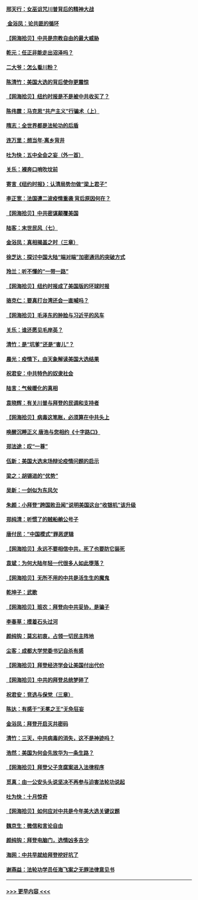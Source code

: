 #### [邢天行：女巫诅咒川普背后的精神大战](../pages/nsc993/n12517257.md?t=11020501) 
#### [ 金浴凤：论共匪的循环](../pages/nsc993/n12517133.md?t=11020501) 
#### [【网海拾贝】中共是宗教自由的最大威胁](../pages/nsc993/n12516879.md?t=11020501) 
#### [乾元：任正非能走出沼泽吗？](../pages/nsc993/n12515831.md?t=11020501) 
#### [二大爷：怎么看川粉？](../pages/nsc993/n12515820.md?t=11020501) 
#### [陈清竹：美国大选的背后使你更震惊](../pages/nsc993/n12515589.md?t=11020501) 
#### [【网海拾贝】纽约时报是不是被中共收买了？](../pages/nsc993/n12515122.md?t=11020501) 
#### [陈伟霆：马克思“共产主义”行骗术（上）](../pages/nsc993/n12510217.md?t=11020501) 
#### [隋志：全世界都是法轮功的后盾](../pages/nsc993/n12510636.md?t=11020501) 
#### [连万里：想当年‧离乡背井](../pages/nsc993/n12510623.md?t=11020501) 
#### [吐为快：五中全会之妄（外一首）](../pages/nsc993/n12510470.md?t=11020501) 
#### [关乐：裸奔口哨吹坟前](../pages/nsc993/n12510403.md?t=11020501) 
#### [寄言《纽约时报》：认清局势勿做“梁上君子”](../pages/nsc993/n12510042.md?t=11020501) 
#### [李正宽：法国遭二波疫情重袭 背后原因何在？](../pages/nsc993/n12509971.md?t=11020501) 
#### [【网海拾贝】中共密谋颠覆美国](../pages/nsc993/n12509816.md?t=11020501) 
#### [陆客：末世民风（七）](../pages/nsc993/n12507822.md?t=11020501) 
#### [金浴凤：真相揭盖之时（三章）](../pages/nsc993/n12507804.md?t=11020501) 
#### [徐芝达：探讨中国大陆“端对端”加密通讯的突破方式](../pages/nsc993/n12507682.md?t=11020501) 
#### [玲兰：听不懂的“一带一路”](../pages/nsc993/n12507669.md?t=11020501) 
#### [【网海拾贝】纽约时报成了美国版的环球时报](../pages/nsc993/n12507053.md?t=11020501) 
#### [骆克仁：要真打台湾还会一直喊吗？](../pages/nsc993/n12506843.md?t=11020501) 
#### [【网海拾贝】毛泽东的肿脸与习近平的风车](../pages/nsc993/n12504537.md?t=11020501) 
#### [关乐：谁还愿见毛岸英？](../pages/nsc993/n12503866.md?t=11020501) 
#### [清竹：是“坑爹”还是“害儿”？](../pages/nsc993/n12503034.md?t=11020501) 
#### [晨光：疫情下，由天象解读美国大选结果](../pages/nsc993/n12502536.md?t=11020501) 
#### [祝君安：中共特色的奴隶社会](../pages/nsc993/n12501529.md?t=11020501) 
#### [陆言：气候暖化的真相](../pages/nsc993/n12501183.md?t=11020501) 
#### [袁晓辉：有关川普与拜登的民调和支持者](../pages/nsc993/n12500433.md?t=11020501) 
#### [【网海拾贝】病毒这笔账，必须算在中共头上](../pages/nsc993/n12500320.md?t=11020501) 
#### [唤醒沉睡正义 唐浩与您相约《十字路口》](../pages/nsc993/n12497980.md?t=11020501) 
#### [郑法途：叹“一尊”](../pages/nsc993/n12498837.md?t=11020501) 
#### [伍新：美国大选末场辩论疫情问题的启示](../pages/nsc993/n12498829.md?t=11020501) 
#### [梁之：胡锡进的“优势”](../pages/nsc993/n12498780.md?t=11020501) 
#### [吴新：一剑似为东风欠](../pages/nsc993/n12498772.md?t=11020501) 
#### [朱颜：小拜登“跨国败丑闻”说明美国这台“收银机”该升级](../pages/nsc993/n12498731.md?t=11020501) 
#### [郑纯清：听惯了的贼船艄公号子](../pages/nsc993/n12498721.md?t=11020501) 
#### [唐付民：“中国模式”罪恶逻辑](../pages/nsc993/n12498310.md?t=11020501) 
#### [【网海拾贝】永远不要相信中共，死了也要防它装死](../pages/nsc993/n12498162.md?t=11020501) 
#### [袁斌：为何大陆年轻一代很多人如此堕落？](../pages/nsc993/n12495696.md?t=11020501) 
#### [【网海拾贝】无所不用的中共是活生生的魔鬼](../pages/nsc993/n12495621.md?t=11020501) 
#### [乾坤子：武歌](../pages/nsc993/n12493391.md?t=11020501) 
#### [【网海拾贝】班农：拜登向中共妥协，是骗子](../pages/nsc993/n12492877.md?t=11020501) 
#### [李春草：摸着石头过河](../pages/nsc993/n12491121.md?t=11020501) 
#### [颜纯钩：莫忘初衷，占领一切民主阵地](../pages/nsc993/n12490965.md?t=11020501) 
#### [尘客：成都大学党委书记自杀有感](../pages/nsc993/n12490950.md?t=11020501) 
#### [【网海拾贝】拜登经济学会让美国付出代价](../pages/nsc993/n12489662.md?t=11020501) 
#### [【网海拾贝】中共的拜登总统梦碎了](../pages/nsc993/n12487896.md?t=11020501) 
#### [祝君安：竞选与保党（三章）](../pages/nsc993/n12487258.md?t=11020501) 
#### [陈达：有感于“无冕之王”无免狂妄](../pages/nsc993/n12485133.md?t=11020501) 
#### [金浴凤：拜登开启灭共密码](../pages/nsc993/n12485125.md?t=11020501) 
#### [清竹：三天，中共病毒的消失，这不是神迹吗？](../pages/nsc993/n12485027.md?t=11020501) 
#### [浩然：美国为何会先放华为一条生路？](../pages/nsc993/n12484997.md?t=11020501) 
#### [【网海拾贝】拜登父子贪腐案进入法律程序](../pages/nsc993/n12484957.md?t=11020501) 
#### [觅真：由一公安头头说坚决不再参与迫害法轮功说起](../pages/nsc993/n12484212.md?t=11020501) 
#### [吐为快：十月惊奇](../pages/nsc993/n12484172.md?t=11020501) 
#### [【网海拾贝】如何应对中共是今年美大选关键议题](../pages/nsc993/n12483755.md?t=11020501) 
#### [魏京生：微信和言论自由](../pages/nsc993/n12483372.md?t=11020501) 
#### [颜纯钩：拜登电脑门，选情凶多吉少](../pages/nsc993/n12482666.md?t=11020501) 
#### [海网：中共早就给拜登挖好坑了](../pages/nsc993/n12482660.md?t=11020501) 
#### [谢燕益：法轮功学员任海飞案之无罪法律意见书](../pages/nsc993/n12482512.md?t=11020501) 

----
#### [ >>> 更早内容 <<< ](../indexes/nsc993-earlier.md)
